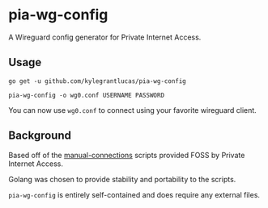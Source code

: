 # pia-wg-config

A Wireguard config generator for Private Internet Access.

## Usage

`go get -u github.com/kylegrantlucas/pia-wg-config`

`pia-wg-config -o wg0.conf USERNAME PASSWORD`

You can now use `wg0.conf` to connect using your favorite wireguard client.

## Background

Based off of the [manual-connections](https://github.com/pia-foss/manual-connections) scripts provided FOSS by Private Internet Access. 

Golang was chosen to provide stability and portability to the scripts.

`pia-wg-config` is entirely self-contained and does require any external files.
